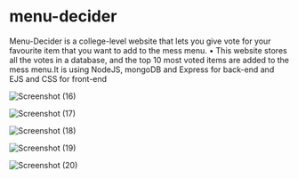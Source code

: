# menu-decider
Menu-Decider is a college-level website that lets you give vote for your favourite item that you want to add to the mess menu.
• This website stores all the votes in a database, and the top 10 most voted items are added to the mess menu.It is using
NodeJS, mongoDB and Express for back-end and EJS and CSS for front-end

![Screenshot (16)](https://user-images.githubusercontent.com/92083433/181841688-adbed35f-c2a8-4352-8c6d-a99675f52f04.png)

![Screenshot (17)](https://user-images.githubusercontent.com/92083433/181841876-43940aaa-f5c5-4ade-8426-3ff734074ba0.png)

![Screenshot (18)](https://user-images.githubusercontent.com/92083433/181841984-e1485584-b946-48ca-81ea-b782b208d770.png)

![Screenshot (19)](https://user-images.githubusercontent.com/92083433/181842135-74de6a1b-d2e9-436a-9530-e92d54b97e92.png)

![Screenshot (20)](https://user-images.githubusercontent.com/92083433/181842215-ac38a2a8-930f-4589-b569-35af7a59056a.png)

